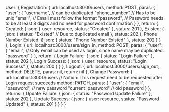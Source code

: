 User: {
	Registration: {
		url: 	localhost:3000/users,
		method: POST,
		paras: {
			"user": {
				"username",			// can be duplicated
				"phone_number"		// Has to be uniq
				"email", 			// Email must follow the format
				"password", 		// Password needs to be at least 8 digits  and  no need for password confirmation
			}
		},
		return: {
			Created: {
				json: {
					user: resource, 
					status: "Created"
				}, 
				status: 201
			},
			Existed: {
				json: {
					status: "Existed"     // Due to duplicated email
				}, 
				status: 202
			},
			Phone Number Existed: {
				json: {
					status: "Phone Number Existed"
				},
				status: 202
			}
		}
	},
	Login: {
		url:	localhost:3000/users/sign_in,
		method:	POST,
		paras: {
			"user": {
				"email", 				// Only email can be used as login, since name may be duplicated.
				"password"
			}
		},
		return: {
			Login Failure: {
				json: {
					status: "Login Failure"
				},
				status: 202
			},
			Login Success: {
				json: {
					user: resource, 
					status: "Login Success"
				}, 
				status: 200
			}
		}
	},
	Logout: {
		url:	localhost:3000/users/sign_out,
		method: DELETE,
		paras: nil,
		return: nil
	},
	Change Password: {		
		url:	localhost:3000/users 	// Notion: This request need to be requested after Login request succeeds
		method:	PATCH,
		paras: {
			"user": {
				"email",
				"password",					// new password
				"current_password"			// old password
			}
		},
		returns: {
			Update Failure: {
				json: {
					status: "Password Update Failure"
				},
				status: 202
			},
			Update Success: {
				json: {
					user: resource, 
					status: "Password Updated"
				},
				status: 201
			}
		}
	}
}